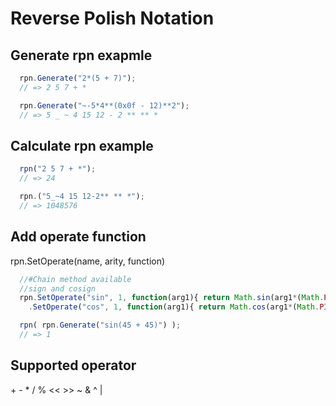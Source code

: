 # Reverse Polish Notation

## Generate rpn exapmle
```javascript
  rpn.Generate("2*(5 + 7)");
  // => 2 5 7 + *

  rpn.Generate("~-5*4**(0x0f - 12)**2");
  // => 5 _ ~ 4 15 12 - 2 ** ** *
```

## Calculate rpn example
```javascript
  rpn("2 5 7 + *");
  // => 24

  rpn.("5_~4 15 12-2** ** *");
  // => 1048576
```

## Add operate function
rpn.SetOperate(name, arity, function)
```javascript
  //#Chain method available
  //sign and cosign
  rpn.SetOperate("sin", 1, function(arg1){ return Math.sin(arg1*(Math.PI/180)); })
    .SetOperate("cos", 1, function(arg1){ return Math.cos(arg1*(Math.PI/180)); });

  rpn( rpn.Generate("sin(45 + 45)") );
  // => 1
```

## Supported operator
  \+ - \* / % << >> ~ & ^ |
